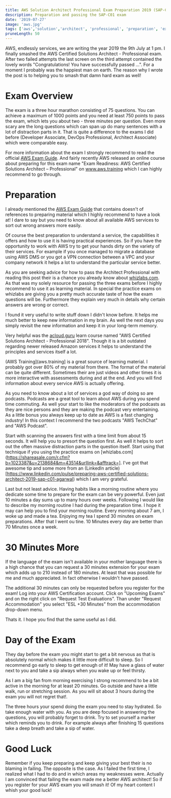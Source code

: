 ```yaml
---
title: AWS Solution Architect Professional Exam Preparation 2019 (SAP-C01)
description: Preparation and passing the SAP-C01 exam
date: '2019-07-27'
image: 'aws.jpg'
tags: ['aws','solution','architect', 'professional', 'preparation', 'exam', 'sap-c01', '2019']
pruneLength: 50
---
```


AWS, endlessly services, we are writing the year 2019 the 9th July at 1 pm. I finally smashed the AWS Certified Solutions Architect - Professional exam. After two failed attempts the last screen on the third attempt contained the lovely words "Congratulations! You have successfully passed ...". For a moment I probably was the happiest man on earth. The reason why I wrote the post is to helping you to smash that damn hard exam as well!

# Exam Overview
The exam is a three hour marathon consisting of 75 questions. You can achieve a maximum of 1000 points and you need at least 750 points to pass the exam, which lets you about two - three minutes per question. Even more scary are the long questions which can span up do many sentences with a lot of distraction parts in it. That is quite a difference to the exams I did before (Developer Associate, DevOps Professional, Architect Associate) which were comparable easy.

For more information about the exam I strongly recommend to read the official [AWS Exam Guide](https://d1.awsstatic.com/training-and-certification/docs-sa-pro/AWS%20Certified%20Solutions%20Architect-Professional_Exam%20Guide_2019.pd). And fairly recently AWS released an online course about preparing for this exam name "Exam Readiness: AWS Certified Solutions Architect – Professional" on www.aws.training which I can highly recommend to go through.

# Preparation
I already mentioned the [AWS Exam Guide](https://d1.awsstatic.com/training-and-certification/docs-sa-pro/AWS%20Certified%20Solutions%20Architect-Professional_Exam%20Guide_2019.pdf) that contains doesn't of references to preparing material which I highly recommend to have a look at! I dare to say but you need to know about all available AWS services to sort out wrong answers more easily.

Of course the best preparation to understand a service, the capabilities it offers and how to use it is having practical experiences. So if you have the opportunity to work with AWS try to get your hands dirty on the variety of their services. For example if you once managed to migrate a database using AWS DMS or you got a VPN connection between a VPC and your company network it helps a lot to understand the particular service better.

As you are seeking advice for how to pass the Architect Professional with reading this post their is a chance you already know about [whizlabs.com](https://shareasale.com/r.cfm?b=1023387&u=2138684&m=43514&urllink=&afftrack=). As that was my solely resource for passing the three exams before I highly recommend to use it as learning material. In special the practice exams on whizlabs are giving you a pretty much accurate taste of how the exam questions will be. Furthermore they explain very much in details why certain answers are wrong or correct.

I found it very useful to write stuff down I didn't know before. It helps me much better to keep new information in my brain. As well the next days you simply revisit the new information and keep it in your long-term memory.

Very helpful was the [acloud.guru](acloud.guru) learn course named "AWS Certified Solutions Architect - Professional 2018". Though it is a bit outdated regarding newer released Amazon services it helps to understand the principles and services itself a lot.

(AWS Training](aws.training] is a great source of learning material. I probably got over 80% of my material from there. The format of the material can be quite different. Sometimes their are just videos and other times it is more interactive with assessments during and at the end. And you will find information about every service AWS is actually offering.

As you need to know about a lot of services a god way of doing so are podcasts. Podcasts are a great tool to learn about AWS during you spend time commuting. As well your start to like the moderators of the podcasts as they are nice persons and they are making the podcast very entertaining. As a little bonus you always keep up to date as AWS is a fast changing industry! In this context I recommend the two podcasts "AWS TechChat" and "AWS Podcast".

Start with scanning the answers first with a time limit from about 15 seconds. It will help you to presort the question first. As well it helps to sort out the often massive distraction parts in the question itself. Start using that technique if you using the practice exams on [whizlabs.com](https://shareasale.com/r.cfm?b=1023387&u=2138684&m=43514&urllink=&afftrack=]. I've got that awesome tip and some more from an (LinkedIn article)[https://www.linkedin.com/pulse/preparing-aws-certified-solutions-architect-2019-sap-c01-agarwal) which I am very grateful.

Last but not least advice. Having habits like a morning routine where you dedicate some time to prepare for the exam can be very powerful. Even just 10 minutes a day sums up to many hours over weeks. Following I would like to describe my morning routine I had during the preparation time. I hope it may can help you to find your morning routine. Every morning about 7 am, I woke up and made a tea. Enjoying my tea I spend 30 minutes on exam preparations. After that I went ou
tine. 10 Minutes every day are better than 70 Minutes once a week.

# 30 Minutes More
If the language of the exam isn't available in your mother language there is a high chance that you can request a 30 minutes extension for your exam which adds up to 210 instead of 180 minutes. At least that was possible for me and much appreciated. In fact otherwise I wouldn't have passed.

The additional 30 minutes can only be requested before you register for the exam! Log into your AWS Certification account. Click on "Upcoming Exams" and on the right click on "Request Test Evaluations". Than under "Request Accommodation" you select "ESL +30 Minutes" from the accommodation drop-down menu.

Thats it. I hope you find that the same useful as I did.

# Day of the Exam
They day before the exam you might start to get a bit nervous as that is absolutely normal which makes it little more difficult to sleep. So I recommend go early to sleep to get enough of it! May have a glass of water next to you and take a sip always when you wake up or feel thirsty.

As I am a big fan from morning exercising I strong recommend to be a bit active in the morning for at least 20 minutes. Go outside and have a little walk, run or stretching session. As you will sit about 3 hours during the exam you will not regret that!.

The three hours your spend doing the exam you need to stay hydrated. So take enough water with you. As you are deep focused in answering the questions, you will probably forget to drink. Try to set yourself a marker which reminds you to drink. For example always after finishing 15 questions take a deep breath and take a sip of water.

# Good Luck
Remember if you keep preparing and keep giving your best their is no blaming in failing. The opposite is the case. As I failed the first time, I realized what I had to do and in which areas my weaknesses were. Actually I am convinced that failing the exam made me a better AWS architect! So if you register for your AWS exam you will smash it! Of my heart content I whish your good luck!
<!-- 
# Motivation?

...

# Day 1

...

# Day 2

...

# Day 3

...

# Summary:

...

## My Amazing Equipment:
**Alcohol tester**: Great for figuring out if you are in ketosis or not. \
Amazon UK: <a href="https://amzn.to/2IdwHGo" target="_blank">https://amzn.to/2IdwHGo (Amazon)</a>

**Omron Scale**: Measures not only your body weight. Can estimate your body fat, water and muscle composition as well. \
Amazon UK: <a href="https://amzn.to/2EPEVUc" target="_blank">https://amzn.to/2EPEVUc (Amazon)</a>

**Bare-Foot Shoes**: Perfect shoes for workouts like tabata, gym or running. Normal modern shoes are bad for your feet as they are overprotecting to your foot which will result in underdeveloped foot muscles and skeleton. A good developed foot is the basement of your body and prevents all kind of resulting issues like knee or back pain. There are many of expensive bare-foot shoes out but some cheap water shoes are completely sufficient. \
Amazon UK: <a href="https://amzn.to/2ESuyiF" target="_blank">https://amzn.to/2ESuyiF (Amazon)</a>

**Bluetooth Earphones**: I tested many different bluetooth earphones. I am sticking now with this one because they are cheap but are from very good quality regarding sound, battery and robustness. I can use them for weeks for my workouts without ever charging them! \
Amazon UK: <a href="https://amzn.to/2IkCdqG" target="_blank">https://amzn.to/2IkCdqG (Amazon)</a>

**Gymnastic Rings**: Perfect tool for upper body workout. I love it to train outside in the sun and fresh air. As well they are very light so you can take them with you wherever you go. \
Amazon UK: <a href="https://amzn.to/2WLwKm4" target="_blank">https://amzn.to/2WLwKm4 (Amazon)</a>

**Stainless Steel Water Bottle**: That drinking water is crucial I don't need to explain. I prefer those steel water bottles because there is not risk of plastic in your water. \
Amazon UK: <a href="https://amzn.to/2JYGyTL" target="_blank">https://amzn.to/2JYGyTL (Amazon)</a>
-->